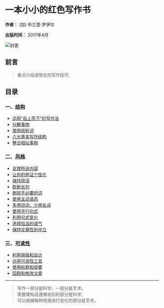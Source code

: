 # 一本小小的红色写作书


**作者**： (加) 布兰登·罗伊尔

**出版时间**： 2017年4月

<img src="https://jovan.vip.cpolar.cn/ftp/Pictures/jovan/the-little-red-book.png" alt="封面"/>


## 前言

> 重点介绍说明文的写作技巧


## 目录


### 一、[结构](note/the-little-red-book/01structure/README.md)

- [运用“自上而下”的写作法](note/the-little-red-book/01structure/rule1.md)
- [分解事物](note/the-little-red-book/01structure/rule2.md) 
- [使用转折词](note/the-little-red-book/01structure/rule3.md)
- [六大基本写作结构](note/the-little-red-book/01structure/rule4.md)
- [整合相似事物](note/the-little-red-book/01structure/rule5.md)


### 二、[风格](note/the-little-red-book/02style/README.md)

- [支撑所说内容](note/the-little-red-book/02style/rule06.md)
- [让你的例证个性化](note/the-little-red-book/02style/rule07.md)
- [保持简洁](note/the-little-red-book/02style/rule08.md)
- [砍断长句](note/the-little-red-book/02style/rule09.md)
- [删除不必要的词](note/the-little-red-book/02style/rule10.md)
- [使用主动语态](note/the-little-red-book/02style/rule11.md)
- [多用动词，少用名词](note/the-little-red-book/02style/rule12.md)
- [使用平行句式](note/the-little-red-book/02style/rule13.md)
- [利用句式变化](note/the-little-red-book/02style/rule14.md)
- [选择恰当的语气](note/the-little-red-book/02style/rule15.md)
- [保持文章性别中立](note/the-little-red-book/02style/rule16.md)

### 三、[可读性](note/the-little-red-book/03readable/README.md)


- [利用排版和设计](note/the-little-red-book/03readable/rule17.md)
- [运用可读性工具](note/the-little-red-book/03readable/rule18.md)
- [使用标题和提要](note/the-little-red-book/03readable/rule19.md)
- [回顾和修改文章](note/the-little-red-book/03readable/rule20.md)



----

> 写作一部分是科学，一部分是艺术。  
> 需要建构且遵循规则的部分是科学;  
> 可以根据每种情境进行变化的部分是艺术。

